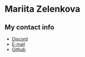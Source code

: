 # Mariita Zelenkova #


## My contact info ##

* [Discord](https://discord.com/users/153180994340519936/)
* [E-mail](zerokun2012@gmail.com)
* [Github](https://github.com/BakaRinQAQ)